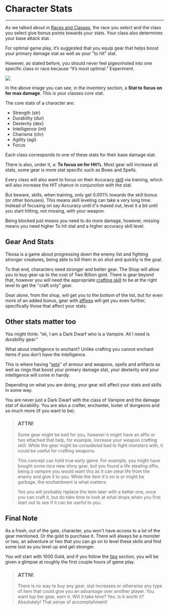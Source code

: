 # Character Stats

-----------------

As we talked about in [Races and Classes](/information/races-and-classes), the race you select and the class you select give bonus points towards your stats. Your class also determines your base attack stat. 

For optimal game play, it’s suggested that you equip gear that helps boost your primary damage stat as well as your "to hit" stat.

However, as stated before, you should never feel pigeonholed into one specific class or race because “it’s most optimal.” Experiment.

<div class="mb-4">
    <a href="/storage/info/character-stats/images/character-sheet.png" class="glightbox">
        <img src="/storage/info/character-stats/images/character-sheet.png" class="img-fluid" />
    </a>
</div>

In the above image you can see, in the inventory section, a **Stat to focus on for max damage**. This is your classes core stat.

The core stats of a character are:

- Strength (str)
- Durability (dur)
- Dexterity (dex)
- Intelligence (int)
- Charisma (chr)
- Agility (agi)
- Focus

Each class corresponds to one of these stats for their base damage stat.

There is also, under it, a: **To focus on for Hit%**. Most gear will increase all stats, some gear is more stat specific such as Bows and Spells.

Every class will also want to focus on their Accuracy [skill](/information/skill-information) via training, which will also increase the HIT chance
in conjunction with the stat.

But beware, skills, when training, only get 0.001% towards the skill bonus (or other bonuses). This means skill leveling can take a very
long time. Instead of focusing on say Accuracy until it's maxed out, level it a bit until you start hitting, not missing, with your weapon.

Being blocked just means you need to do more damage, however, missing means you need higher To hit stat and a higher accuracy skill level.

## Gear And Stats

Tlessa is a game about progressing down the enemy list and fighting stronger creatures, being able to kill them in on shot and quickly is the goal.

To that end, characters need stronger and better gear. The Shop will allow you to buy gear up to the cost of Two Billion gold. There is gear beyond that, however
you will need the appropriate [crafting skill](/information/crafting) to be at the right level to get the "craft only" gear.

Gear alone, from the shop, will get you to the bottom of the list, but for even more of an added bonus, gear with [affixes](/information/enchanting) will get you even further, 
specifically those that affect your stats.

## Other stats matter too

You might think: “ok, I am a Dark Dwarf who is a Vampire. All I need is durability gear.”

What about intelligence to enchant? Unlike crafting you cannot enchant items if you don’t have the intelligence.

This is where having “[sets](/information/equipment-sets)” of armour and weapons, spells and artifacts as well as rings 
that boost your primary damage stat, your dexterity and your intelligence will come in handy.

Depending on what you are doing, your gear will affect your stats and skills in some way. 

You are never just a Dark Dwarf with the class of Vampire and the damage stat of durability. You are also a crafter, enchanter, 
looter of dungeons and so much more (if you want to be).

> ### ATTN!
> 
> Some gear might be bad for you, however it might have an affix or two attached that help, for example, increase your weapon crafting skill.
> While the gear might be considered bad to fight monsters with, it could be useful for crafting weapons.
> 
> This concept can hold true early game. For example, you might have bought some nice new shiny gear, but you found a life stealing affix,
> being a vampire you would want this as it can steal life from the enemy and give it to you. While the item it's on is or might be garbage, 
> the enchantment is what matters.
> 
> Yes you will probably replace the item later with a better one, once you can craft it, but do take time to look at what drops when you
> first start out to see if it can be useful to you.

## Final Note

As a fresh, out of the gate, character, you won't have access to a lot of the gear mentioned. 
Or the gold to purchase it. There will always be a monster or two, an adventure or two that you can go on to level these 
skills and find some loot as you level up and get stronger.

You will start with 1000 Gold, and if you follow the [tips](/information/tips) section, you will be given a glimpse
at roughly the first couple hours of game play.

> ### ATTN!
>
> There is no way to buy any gear, stat increases or otherwise any type of item that could give you an advantage over another player. 
> You want top tier gear, earn it. Will it take time? Yes. Is it worth it? Absolutely! That sense of accomplishment!
